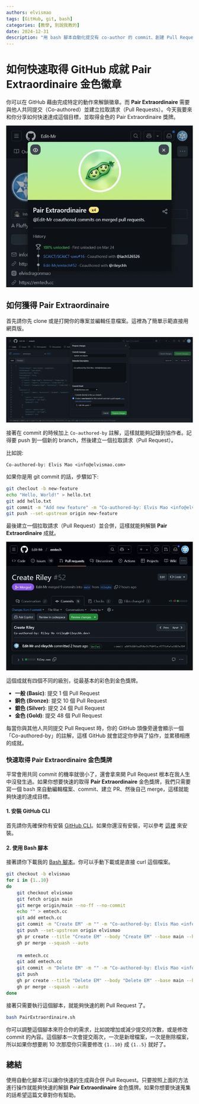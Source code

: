 ```yaml
---
authors: elvismao
tags: [GitHub, git, bash]
categories: [教學, 別說我教的]
date: 2024-12-31
description: "用 bash 腳本自動化提交有 co-author 的 commit、創建 Pull Request、並自動合併。"
---
```


# 如何快速取得 GitHub 成就 Pair Extraordinaire 金色徽章

你可以在 GitHub 藉由完成特定的動作來解鎖徽章。而 **Pair Extraordinaire** 需要與他人共同提交（Co-authored）並建立拉取請求（Pull Requests）。今天我要來和你分享如何快速達成這個目標，並取得金色的 Pair Extraordinaire 獎牌。

![取得 Pair Extraordinaire 金色獎牌](result.webp)

## 如何獲得 Pair Extraordinaire

首先請你先 clone 或是打開你的專案並編輯任意檔案。這裡為了簡單示範直接用網頁版。

![透過網頁編輯 GitHub 檔案](edit.webp)

接著在 commit 的時候加上 `Co-authored-by` 註解，這樣就能夠記錄到協作者。記得要 push 到一個新的 branch，然後建立一個拉取請求（Pull Request）。

比如說:

```
Co-authored-by: Elvis Mao <info@elvismao.com>
```

如果你是用 git commit 的話，步驟如下:

```bash
git checlout -b new-feature
echo "Hello, World!" > hello.txt
git add hello.txt
git commit -m "Add new feature" -m "Co-authored-by: Elvis Mao <info@elvismao.com>"
git push --set-upstream origin new-feature
```

最後建立一個拉取請求（Pull Request）並合併，這樣就能夠解鎖 **Pair Extraordinaire** 成就。

![建立並合併 Pull Request](example.webp)

這個成就有四個不同的級別，從最基本的彩色到金色獎牌。

- **一般 (Basic)**: 提交 1 個 Pull Request
- **銅色 (Bronze)**: 提交 10 個 Pull Request
- **銀色 (Silver)**: 提交 24 個 Pull Request
- **金色 (Gold)**: 提交 48 個 Pull Request

每當你與其他人共同提交 Pull Request 時，你的 GitHub 頭像旁邊會顯示一個「Co-authored-by」的註解，這樣 GitHub 就會認定你參與了協作，並累積相應的成就。

### 快速取得 Pair Extraordinaire 金色獎牌

平常會用共同 commit 的機率就很小了，還會拿來開 Pull Request 根本在我人生中沒發生過。如果你想要快速的取得 **Pair Extraordinaire** 金色獎牌，我們只需要寫一個 bash 來自動編輯檔案、commit、建立 PR、然後自己 merge，這樣就能夠快速的達成目標。

#### 1. 安裝 GitHub CLI

首先請你先確保你有安裝 [GitHub CLI](https://cli.github.com/)。如果你還沒有安裝，可以參考 [這裡](https://github.com/cli/cli#installation) 來安裝。


#### 2. 使用 Bash 腳本

接著請你下載我的 [Bash 腳本](https://github.com/Edit-Mr/SSS/blob/main/github/PairExtraordinaire.sh)。你可以手動下載或是直接 curl 這個檔案。

```bash
git checkout -b elvismao
for i in {1..10}
do
    git checkout elvismao
    git fetch origin main
    git merge origin/main --no-ff --no-commit
    echo "" > emtech.cc
    git add emtech.cc
    git commit -m "Create EM" -m "" -m "Co-authored-by: Elvis Mao <info@elvismao.com>"
    git push --set-upstream origin elvismao
    gh pr create --title "Create EM" --body "Create EM" --base main --head elvismao
    gh pr merge --squash --auto

    rm emtech.cc
    git add emtech.cc
    git commit -m "Delete EM" -m "" -m "Co-authored-by: Elvis Mao <info@elvismao.com>"
    git push
    gh pr create --title "Delete EM" --body "Delete EM" --base main --head elvismao
    gh pr merge --squash --auto
done
```
接著只需要執行這個腳本，就能夠快速的刷 Pull Request 了。

```bash
bash PairExtraordinaire.sh
```

你可以調整這個腳本來符合你的需求，比如說增加或減少提交的次數，或是修改 commit 的內容。這個腳本一次會提交兩次，一次是新增檔案，一次是刪除檔案，所以如果你想要刷 10 次那麼你只需要修改 `{1..10}` 成 `{1..5}` 就好了。

## 總結

使用自動化腳本可以讓你快速的生成與合併 Pull Request。只要按照上面的方法進行操作就能夠快速的解鎖 **Pair Extraordinaire** 金色獎牌。如果你想要快速蒐集的話希望這篇文章對你有幫助。